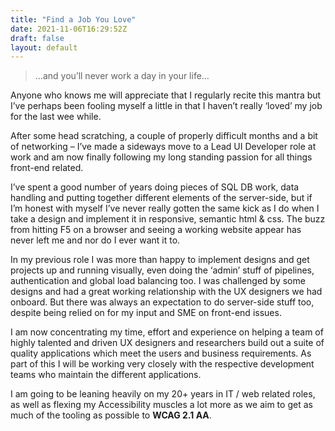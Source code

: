 ```yaml
---
title: "Find a Job You Love"
date: 2021-11-06T16:29:52Z
draft: false
layout: default
---
```


> …and you’ll never work a day in your life…

Anyone who knows me will appreciate that I regularly recite this mantra but I’ve perhaps been fooling myself a little in that I haven’t really ‘loved’ my job for the last wee while.


After some head scratching, a couple of properly difficult months and a bit of networking – I’ve made a sideways move to a Lead UI Developer role at work and am now finally following my long standing passion for all things front-end related.

I’ve spent a good number of years doing pieces of SQL DB work, data handling and putting together different elements of the server-side, but if I’m honest with myself I’ve never really gotten the same kick as I do when I take a design and implement it in responsive, semantic html & css. The buzz from hitting F5 on a browser and seeing a working website appear has never left me and nor do I ever want it to.

In my previous role I was more than happy to implement designs and get projects up and running visually, even doing the ‘admin’ stuff of pipelines, authentication and global load balancing too. I was challenged by some designs and had a great working relationship with the UX designers we had onboard. But there was always an expectation to do server-side stuff too, despite being relied on for my input and SME on front-end issues.

I am now concentrating my time, effort and experience on helping a team of highly talented and driven UX designers and researchers build out a suite of quality applications which meet the users and business requirements. As part of this I will be working very closely with the respective development teams who maintain the different applications.

I am going to be leaning heavily on my 20+ years in IT / web related roles, as well as flexing my Accessibility muscles a lot more as we aim to get as much of the tooling as possible to **WCAG 2.1 AA**.